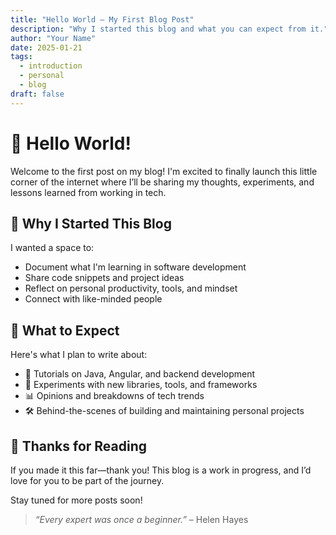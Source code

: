 ```yaml
---
title: "Hello World – My First Blog Post"
description: "Why I started this blog and what you can expect from it."
author: "Your Name"
date: 2025-01-21
tags:
  - introduction
  - personal
  - blog
draft: false
---
```


# 👋 Hello World!

Welcome to the first post on my blog! I'm excited to finally launch this little corner of the internet where I’ll be sharing my thoughts, experiments, and lessons learned from working in tech.

## 🧠 Why I Started This Blog

I wanted a space to:

- Document what I'm learning in software development
- Share code snippets and project ideas
- Reflect on personal productivity, tools, and mindset
- Connect with like-minded people

## 📅 What to Expect

Here's what I plan to write about:

- 📘 Tutorials on Java, Angular, and backend development
- 🧪 Experiments with new libraries, tools, and frameworks
- 📊 Opinions and breakdowns of tech trends
- 🛠 Behind-the-scenes of building and maintaining personal projects

## 🙏 Thanks for Reading

If you made it this far—thank you! This blog is a work in progress, and I’d love for you to be part of the journey.

Stay tuned for more posts soon!

> _“Every expert was once a beginner.”_ – Helen Hayes

